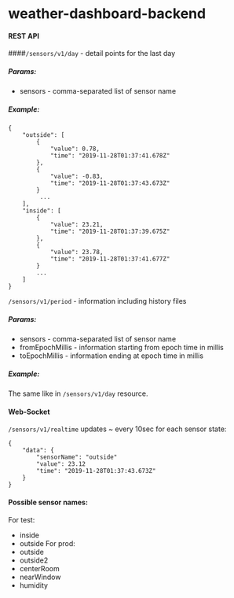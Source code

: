 # weather-dashboard-backend
#### REST API
####`/sensors/v1/day` - detail points for the last day
##### Params: 
 - sensors  - comma-separated list of sensor name
##### Example:
```
{
    "outside": [
        {
            "value": 0.78,
            "time": "2019-11-28T01:37:41.678Z"
        },
        {
            "value": -0.83,
            "time": "2019-11-28T01:37:43.673Z"
        }
         ...
    ],
    "inside": [
        {
            "value": 23.21,
            "time": "2019-11-28T01:37:39.675Z"
        },
        {
            "value": 23.78,
            "time": "2019-11-28T01:37:41.677Z"
        }
        ...
    ]
}
```
`/sensors/v1/period` - information including history files 
##### Params: 
 - sensors  - comma-separated list of sensor name
 - fromEpochMillis - information starting from epoch time in millis
 - toEpochMillis - information ending at epoch time in millis
 
##### Example:
The same like in `/sensors/v1/day` resource. 

#### Web-Socket
`/sensors/v1/realtime` updates ~ every 10sec for each sensor state:
```
{
    "data": {
        "sensorName": "outside"
        "value": 23.12
        "time": "2019-11-28T01:37:43.673Z"
    }
}
```

#### Possible sensor names:
For test:
 - inside
 - outside
For prod:
 - outside
 - outside2
 - centerRoom
 - nearWindow
 - humidity

